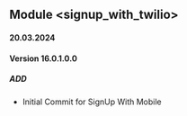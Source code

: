 ## Module <signup_with_twilio>

#### 20.03.2024
#### Version 16.0.1.0.0
##### ADD
- Initial Commit for SignUp With Mobile
